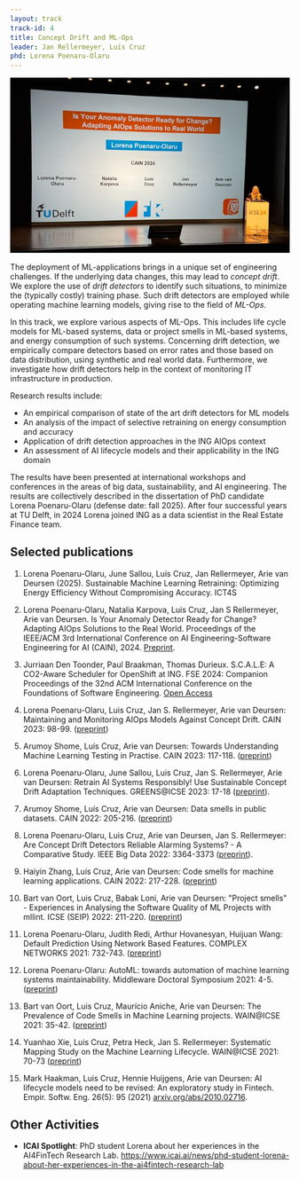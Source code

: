 ```yaml
---
layout: track
track-id: 4
title: Concept Drift and ML-Ops
leader: Jan Rellermeyer, Luís Cruz
phd: Lorena Poenaru-Olaru
---
```


![](../img/lorena-cain-2024.jpeg)

The deployment of ML-applications brings in a unique set of engineering challenges. 
If the underlying data changes, this may lead to _concept drift_. We explore the use of _drift detectors_ to identify such situations, to minimize the (typically costly) training phase. 
Such drift detectors are employed while operating machine learning models, giving rise to the field of _ML-Ops_.

In this track, we explore various aspects of ML-Ops. This includes life cycle models for ML-based systems, data or project smells in ML-based systems, and energy consumption of such systems.
Concerning drift detection, we empirically compare detectors based on error rates and those based on data distribution, using synthetic and real world data. Furthermore, we investigate how drift detectors help in the context of monitoring IT infrastructure in production.

Research results include:

- An empirical comparison of state of the art drift detectors for ML models
- An analysis of the impact of selective retraining on energy consumption and accuracy
- Application of drift detection approaches in the ING AIOps context
- An assessment of AI lifecycle models and their applicability in the ING domain

The results have been presented at international workshops and conferences in the areas of big data, sustainability, and AI engineering. The results are collectively described in the dissertation of PhD candidate Lorena Poenaru-Olaru (defense date: fall 2025). After four successful years at TU Delft, in 2024 Lorena joined ING as a data scientist in the Real Estate Finance team.

## Selected publications

1. Lorena Poenaru-Olaru, June Sallou, Luís Cruz, Jan Rellermeyer, Arie van Deursen (2025). Sustainable Machine Learning Retraining: Optimizing Energy Efficiency Without Compromising Accuracy. ICT4S

1. Lorena Poenaru-Olaru, Natalia Karpova, Luis Cruz, Jan S Rellermeyer, Arie van Deursen. Is Your Anomaly Detector Ready for Change? Adapting AIOps Solutions to the Real World. Proceedings of the IEEE/ACM 3rd International Conference on AI Engineering-Software Engineering for AI (CAIN), 2024. [Preprint](https://arxiv.org/pdf/2311.10421).

1. Jurriaan Den Toonder, Paul Braakman, Thomas Durieux. S.C.A.L.E: A CO2-Aware Scheduler for OpenShift at ING. FSE 2024: Companion Proceedings of the 32nd ACM International Conference on the Foundations of Software Engineering. [Open Access](https://dl-acm-org.tudelft.idm.oclc.org/doi/10.1145/3663529.3663862)

1. Lorena Poenaru-Olaru, Luis Cruz, Jan S. Rellermeyer, Arie van Deursen: Maintaining and Monitoring AIOps Models Against Concept Drift. CAIN 2023: 98-99. ([preprint](https://research.tudelft.nl/en/publications/maintaining-and-monitoring-aiops-models-against-concept-drift))

1. Arumoy Shome, Luís Cruz, Arie van Deursen: Towards Understanding Machine Learning Testing in Practise. CAIN 2023: 117-118. ([preprint](https://research.tudelft.nl/en/publications/towards-understanding-machine-learning-testing-in-practise))

1. Lorena Poenaru-Olaru, June Sallou, Luis Cruz, Jan S. Rellermeyer, Arie van Deursen: Retrain AI Systems Responsibly! Use Sustainable Concept Drift Adaptation Techniques. GREENS@ICSE 2023: 17-18 ([preprint](https://research.tudelft.nl/en/publications/retrain-ai-systems-responsibly-use-sustainable-concept-drift-adap)).

1. Arumoy Shome, Luís Cruz, Arie van Deursen: Data smells in public datasets. CAIN 2022: 205-216. ([preprint](https://research.tudelft.nl/en/publications/data-smells-in-public-datasets))

1. Lorena Poenaru-Olaru, Luis Cruz, Arie van Deursen, Jan S. Rellermeyer: Are Concept Drift Detectors Reliable Alarming Systems? - A Comparative Study. IEEE Big Data 2022: 3364-3373 ([preprint](https://research.tudelft.nl/en/publications/are-concept-drift-detectors-reliable-alarming-systems-a-comparati)).

1. Haiyin Zhang, Luís Cruz, Arie van Deursen: Code smells for machine learning applications. CAIN 2022: 217-228. ([preprint](https://research.tudelft.nl/en/publications/code-smells-for-machine-learning-applications))

1. Bart van Oort, Luis Cruz, Babak Loni, Arie van Deursen: "Project smells" - Experiences in Analysing the Software Quality of ML Projects with mllint. ICSE (SEIP) 2022: 211-220. ([preprint](https://research.tudelft.nl/en/publications/project-smells-experiences-in-analysing-the-software-quality-of-m))

1. Lorena Poenaru-Olaru, Judith Redi, Arthur Hovanesyan, Huijuan Wang: Default Prediction Using Network Based Features. COMPLEX NETWORKS 2021: 732-743. ([preprint](https://research.tudelft.nl/en/publications/default-prediction-using-network-based-features))

1. Lorena Poenaru-Olaru: AutoML: towards automation of machine learning systems maintainability. Middleware Doctoral Symposium 2021: 4-5. ([preprint](https://research.tudelft.nl/en/publications/automl-towards-automation-of-machine-learning-systems-maintainabi))

1. Bart van Oort, Luis Cruz, Maurício Aniche, Arie van Deursen: The Prevalence of Code Smells in Machine Learning projects. WAIN@ICSE 2021: 35-42. ([preprint](https://research.tudelft.nl/en/publications/the-prevalence-of-code-smells-in-machine-learning-projects))

1. Yuanhao Xie, Luis Cruz, Petra Heck, Jan S. Rellermeyer: Systematic Mapping Study on the Machine Learning Lifecycle. WAIN@ICSE 2021: 70-73 ([preprint](https://research.tudelft.nl/en/publications/systematic-mapping-study-on-the-machine-learning-lifecycle))

1. Mark Haakman, Luis Cruz, Hennie Huijgens, Arie van Deursen: AI lifecycle models need to be revised: An exploratory study in Fintech. Empir. Softw. Eng. 26(5): 95 (2021) [arxiv.org/abs/2010.02716](https://arxiv.org/abs/2010.02716).

## Other Activities

- **ICAI Spotlight**: PhD student Lorena about her experiences in the AI4FinTech Research Lab. <https://www.icai.ai/news/phd-student-lorena-about-her-experiences-in-the-ai4fintech-research-lab>
